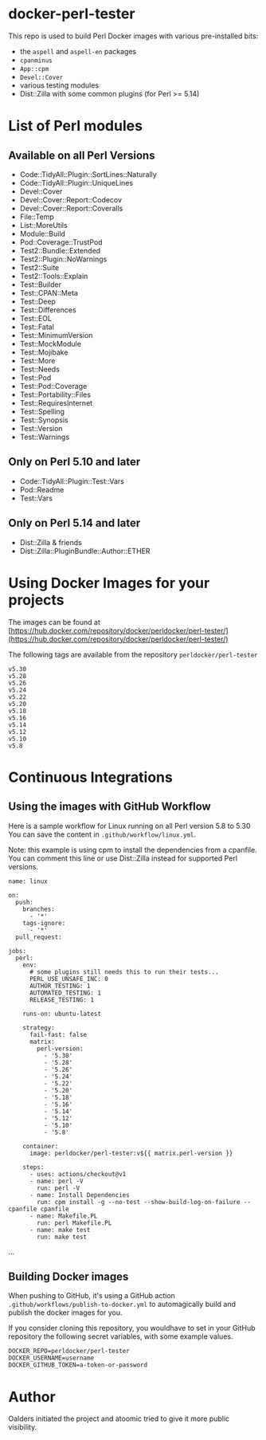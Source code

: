 # docker-perl-tester

This repo is used to build Perl Docker images with various pre-installed bits:

* the `aspell` and `aspell-en` packages
* `cpanminus`
* `App::cpm`
* `Devel::Cover`
* various testing modules
* Dist::Zilla with some common plugins (for Perl >= 5.14)

# List of Perl modules

## Available on all Perl Versions

* Code::TidyAll::Plugin::SortLines::Naturally
* Code::TidyAll::Plugin::UniqueLines
* Devel::Cover
* Devel::Cover::Report::Codecov
* Devel::Cover::Report::Coveralls
* File::Temp
* List::MoreUtils
* Module::Build
* Pod::Coverage::TrustPod
* Test2::Bundle::Extended
* Test2::Plugin::NoWarnings
* Test2::Suite
* Test2::Tools::Explain
* Test::Builder
* Test::CPAN::Meta
* Test::Deep
* Test::Differences
* Test::EOL
* Test::Fatal
* Test::MinimumVersion
* Test::MockModule
* Test::Mojibake
* Test::More
* Test::Needs
* Test::Pod
* Test::Pod::Coverage
* Test::Portability::Files
* Test::RequiresInternet
* Test::Spelling
* Test::Synopsis
* Test::Version
* Test::Warnings

## Only on Perl 5.10 and later

* Code::TidyAll::Plugin::Test::Vars
* Pod::Readme
* Test::Vars

## Only on Perl 5.14 and later

* Dist::Zilla & friends
* Dist::Zilla::PluginBundle::Author::ETHER

# Using Docker Images for your projects

The images can be found at [https://hub.docker.com/repository/docker/perldocker/perl-tester/](https://hub.docker.com/repository/docker/perldocker/perl-tester/)

The following tags are available from the repository `perldocker/perl-tester`

```
v5.30
v5.28
v5.26
v5.24
v5.22
v5.20
v5.18
v5.16
v5.14
v5.12
v5.10
v5.8
```

# Continuous Integrations

## Using the images with GitHub Workflow

Here is a sample workflow for Linux running on all Perl version 5.8 to 5.30
You can save the content in `.github/workflow/linux.yml`.

Note: this example is using cpm to install the dependencies from a cpanfile.
You can comment this line or use Dist::Zilla instead for supported Perl versions.

```
name: linux

on:
  push:
    branches:
      - '*'
    tags-ignore:
      - '*'
  pull_request:

jobs:
  perl:
    env:
      # some plugins still needs this to run their tests...
      PERL_USE_UNSAFE_INC: 0
      AUTHOR_TESTING: 1
      AUTOMATED_TESTING: 1
      RELEASE_TESTING: 1

    runs-on: ubuntu-latest

    strategy:
      fail-fast: false
      matrix:
        perl-version:
          - '5.30'
          - '5.28'
          - '5.26'
          - '5.24'
          - '5.22'
          - '5.20'
          - '5.18'
          - '5.16'
          - '5.14'
          - '5.12'
          - '5.10'
          - '5.8'

    container:
      image: perldocker/perl-tester:v${{ matrix.perl-version }}

    steps:
      - uses: actions/checkout@v1
      - name: perl -V
        run: perl -V
      - name: Install Dependencies
        run: cpm install -g --no-test --show-build-log-on-failure --cpanfile cpanfile
      - name: Makefile.PL
        run: perl Makefile.PL
      - name: make test
        run: make test
```

...

## Building Docker images

When pushing to GitHub, it's using a GitHub action `.github/workflows/publish-to-docker.yml`
to automagically build and publish the docker images for you.

If you consider cloning this repository, you wouldhave to set in your GitHub repository the following secret variables, with some example values.

```
DOCKER_REPO=perldocker/perl-tester
DOCKER_USERNAME=username
DOCKER_GITHUB_TOKEN=a-token-or-password
```

# Author

Oalders initiated the project and atoomic tried to give it more public visibility.